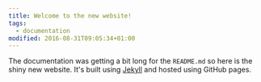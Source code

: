 ```yaml
---
title: Welcome to the new website!
tags:
  - documentation
modified: 2016-08-31T09:05:34+01:00
---
```


The documentation was getting a bit long for the `README.md` so here is the
shiny new website. It's built using [Jekyll](https://jekyllrb.com/) and
hosted using GitHub pages.
